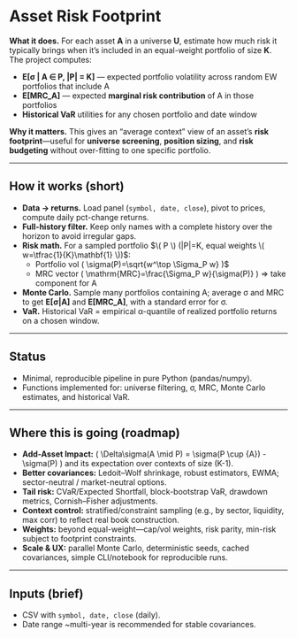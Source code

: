 # Asset Risk Footprint

**What it does.** For each asset **A** in a universe **U**, estimate how much risk it typically brings when it’s included in an equal-weight portfolio of size **K**. The project computes:

- **E[σ | A ∈ P, |P| = K]** — expected portfolio volatility across random EW portfolios that include A  
- **E[MRC_A]** — expected **marginal risk contribution** of A in those portfolios  
- **Historical VaR** utilities for any chosen portfolio and date window

**Why it matters.** This gives an “average context” view of an asset’s **risk footprint**—useful for **universe screening**, **position sizing**, and **risk budgeting** without over-fitting to one specific portfolio.

---

## How it works (short)
- **Data → returns.** Load panel (`symbol, date, close`), pivot to prices, compute daily pct-change returns.  
- **Full-history filter.** Keep only names with a complete history over the horizon to avoid irregular gaps.  
- **Risk math.** For a sampled portfolio $\( P \) (|P|=K, equal weights \( w=\tfrac{1}{K}\mathbf{1} \))$:  
  - Portfolio vol \( \sigma(P)=\sqrt{w^\top \Sigma_P w} \)$  
  - MRC vector \( \mathrm{MRC}=\frac{\Sigma_P w}{\sigma(P)} \) ⇒ take component for A  
- **Monte Carlo.** Sample many portfolios containing A; average σ and MRC to get **E[σ|A]** and **E[MRC_A]**, with a standard error for σ.  
- **VaR.** Historical VaR = empirical α-quantile of realized portfolio returns on a chosen window.

  
---

## Status
- Minimal, reproducible pipeline in pure Python (pandas/numpy).  
- Functions implemented for: universe filtering, σ, MRC, Monte Carlo estimates, and historical VaR.  

---

## Where this is going (roadmap)
- **Add-Asset Impact:** \( \Delta\sigma(A \mid P) = \sigma(P \cup \{A\}) - \sigma(P) \) and its expectation over contexts of size \(K-1\).  
- **Better covariances:** Ledoit–Wolf shrinkage, robust estimators, EWMA; sector-neutral / market-neutral options.  
- **Tail risk:** CVaR/Expected Shortfall, block-bootstrap VaR, drawdown metrics, Cornish–Fisher adjustments.  
- **Context control:** stratified/constraint sampling (e.g., by sector, liquidity, max corr) to reflect real book construction.  
- **Weights:** beyond equal-weight—cap/vol weights, risk parity, min-risk subject to footprint constraints.  
- **Scale & UX:** parallel Monte Carlo, deterministic seeds, cached covariances, simple CLI/notebook for reproducible runs.  

---

## Inputs (brief)
- CSV with `symbol, date, close` (daily).  
- Date range ~multi-year is recommended for stable covariances.
